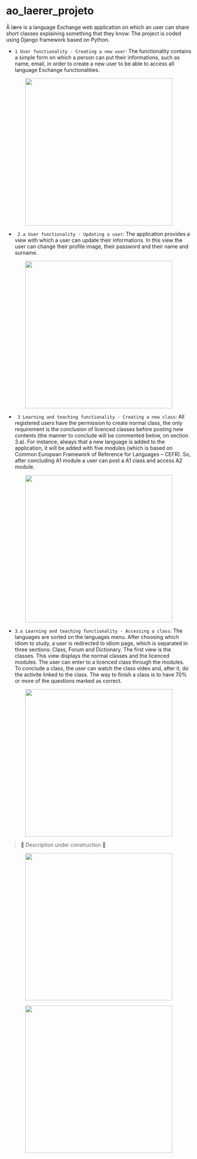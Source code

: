 # ao_laerer_projeto
 
Å lære is a language Exchange web application on which an user can share short classes explaining something that they know. The project is coded using Django framework based on Python.

- ` 1 User functionality - Creating a new user `: 
The functionality contains a simple form on which a person can put their informations, such as name, email, in order to create a new user to be able to access all language Exchange functionalities.
<p align="center">
<img width="400" src="https://user-images.githubusercontent.com/90400199/172085473-506eebff-bb10-4a06-ae9c-112b32749a5b.gif">
</p>


- ` 2.a User functionality - Updating a user`:
The application provides a view with which a user can update their informations. In this view the user can change their profile image, their password and their name and surname.
<p align="center">
<img width="400" src="https://user-images.githubusercontent.com/90400199/172085604-80ba28ae-585d-421e-b555-2c6eadca0d7a.gif">
</p>


- ` 3 Learning and teaching functionality - Creating a new class`:
All registered users have the permission to create normal class, the only requirement is the conclusion of licenced classes before posting new contents (the manner to conclude will be commented below, on section 3.a). For instance, always that a new language is added to the application, it will be added with five modules (which is based on Common European Framework of Reference for Languages – CEFR). So, after concluding A1 module a user can post a A1 class and access A2 module.
<p align="center">
<img width="400" src="https://user-images.githubusercontent.com/90400199/172085902-f715585c-ea9f-432f-a00a-3872eee7522b.gif">
</p>


- ` 3.a Learning and teaching functionality - Accessing a class `:
The languages are sorted on the languages menu. After choosing which idiom to study, a user is redirected to idiom page, which is separated in three sections: Class, Forum and Dictionary. The first view is the classes. This view displays the normal classes and the licenced modules. The user can enter to a licenced class through the modules. To conclude a class, the user can watch the class vídeo and, after it, do the activite linked to the class. The way to finish a class is to have 70% or more of the questions marked as correct.
<p align="center">
<img width="400" src="https://user-images.githubusercontent.com/90400199/172086382-ae6d325e-cc59-4722-b131-ffb95ea8f71a.gif">
</p>

> :construction: Description under construction :construction:

<p align="center">
<img width="400" src="https://user-images.githubusercontent.com/90400199/172088077-d30fefc9-51e8-4dcf-9f27-1d8ae0941acb.gif">
</p>

<p align="center">
<img width="400" src="https://user-images.githubusercontent.com/90400199/172088095-7a20ad2b-d7a8-4b44-950d-1bed10da9243.gif">
</p>
